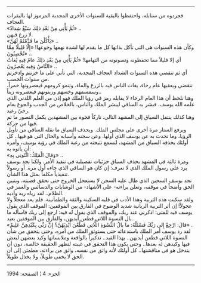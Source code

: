 ------------------------------------------------------------------------

فجردوه من سنابله، واحتفظوا بالبقية للسنوات الأخرى المجدبة المرموز لها
بالبقرات العجاف.  
«ثُمَّ يَأْتِي مِنْ بَعْدِ ذلِكَ سَبْعٌ شِدادٌ» ..  
لا زرع فيهن.  
«يَأْكُلْنَ ما قَدَّمْتُمْ لَهُنَّ» ..  
وكأن هذه السنوات هي التي تأكل بذاتها كل ما يقدم لها لشدة نهمها وجوعها!
«إِلَّا قَلِيلًا مِمَّا تُحْصِنُونَ» ..  
أي إلا قليلاً مما تحفظونه وتصونونه من التهامها! «ثُمَّ يَأْتِي مِنْ بَعْدِ ذلِكَ عامٌ
فِيهِ يُغاثُ النَّاسُ وَفِيهِ يَعْصِرُونَ» ..  
أي ثم تنقضي هذه السنوات الشداد العجاف المجدبة، التي تأتي على ما خزنتم
وادخرتم من سنوات الخصب.  
تنقضي ويعقبها عام رخاء، يغاث الناس فيه بالزرع والماء، وتنمو كرومهم
فيعصرونها خمراً، وسمسمهم وخسهم وزيتونهم فيعصرونه زيتاً..  
وهنا نلحظ أن هذا العام الرخاء لا يقابله رمز في رؤيا الملك فهو إذن من
العلم اللدني الذي علمه الله يوسف. فبشر به الساقي ليبشر الملك والناس،
بالخلاص من الجدب والجوع بعام رخيّ رغيد.  
وهنا كذلك ينتقل السياق إلى المشهد التالي. تاركاً فجوة بين المشهدين يكمل
التصور ما تم فيها من حركة.  
ويرفع الستار مرة أخرى على مجلس الملك. ويحذف السياق ما نقله الساقي من
تأويل الرؤيا، وما تحدث به عن يوسف الذي أولها. وعن سجنه وأسبابه والحال
التي هو فيها.. كل أولئك يحذفه السياق من المشهد، لنسمع نتيجته من رغبة
الملك في رؤية يوسف، وأمره أن يأتوه به:  
«وَقالَ الْمَلِكُ: ائْتُونِي بِهِ» ..  
ومرة ثالثة في المشهد يحذف السياق جزئيات تفصيلية في تنفيذ الأمر. ولكنا
نجد يوسف يرد على رسول الملك الذي لا نعرف: إن كان هو الساقي الذي جاءه أول
مرة. أو رسولاً تنفيذياً مكلفاً بمثل هذا الشأن.  
نجد يوسف السجين الذي طال عليه السجن لا يستعجل الخروج حتى تحقق قضيته،
ويتبين الحق واضحاً في موقفه، وتعلن براءته- على الأشهاد- من الوشايات
والدسائس والغمز في الظلام.. لقد رباه ربه وأدبه.  
ولقد سكبت هذه التربية وهذا الأدب في قلبه السكينة والثقة والطمأنينة. فلم
يعد معجلاً ولا عجولاً! إن أثر التربية الربانية شديد الوضوح في الفارق بين
الموقفين: الموقف الذي يقول يوسف فيه للفتى: اذكرني عند ربك، والموقف الذي
يقول له فيه: ارجع إلى ربك فاسأله ما بال النسوة اللاتي قطعن أيديهن،
والفارق بين الموقفين بعيد..  
«قالَ: ارْجِعْ إِلى رَبِّكَ فَسْئَلْهُ: ما بالُ النِّسْوَةِ اللَّاتِي قَطَّعْنَ أَيْدِيَهُنَّ؟ إِنَّ رَبِّي
بِكَيْدِهِنَّ عَلِيمٌ» .  
لقد رد يوسف أمر الملك باستدعائه حتى يستوثق الملك من أمره، وحتى يتحقق من
شأن النسوة اللاتي قطعن أيديهن.. بهذا القيد.. تذكيراً بالواقعة وملابساتها
وكيد بعضهن لبعض فيها وكيدهن له بعدها.. وحتى يكون هذا التحقق في غيبته
لتظهر الحقيقة خالصة، دون أن يتدخل هو في مناقشتها.. كل أولئك لأنه واثق من
نفسه، واثق من براءته، مطمئن إلى أن الحق لا يخفى طويلاً، ولا يخذل طويلاً.

------------------------------------------------------------------------

الجزء: 4 ¦ الصفحة: 1994
